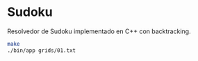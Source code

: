# Sudoku

Resolvedor de Sudoku implementado en C++ con backtracking.

```bash
make
./bin/app grids/01.txt
```
